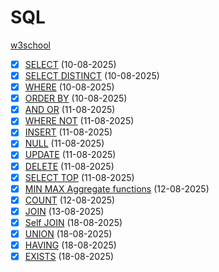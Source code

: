 # SQL

[w3school](https://www.w3schools.com/sql/)

- [x] [SELECT](./basics/select.sql) (10-08-2025)
- [x] [SELECT DISTINCT](./basics/select_distinct.sql) (10-08-2025)
- [x] [WHERE](./basics/where.sql) (10-08-2025)
- [x] [ORDER BY](./basics/orderby.sql) (10-08-2025)
- [x] [AND OR](./basics/andor.sql) (11-08-2025)
- [x] [WHERE NOT](./basics/not.sql) (11-08-2025)
- [x] [INSERT](./basics/insert.sql) (11-08-2025)
- [x] [NULL](./basics/null.sql) (11-08-2025)
- [x] [UPDATE](./basics/update.sql) (11-08-2025)
- [x] [DELETE](./basics/delete.sql) (11-08-2025)
- [x] [SELECT TOP](./basics/select.sql) (11-08-2025)
- [x] [MIN MAX Aggregate functions](./basics/minmax.sql) (12-08-2025)
- [x] [COUNT](./basics/count.sql) (12-08-2025)
- [x] [JOIN](./basics/join.sql) (13-08-2025)
- [x] [Self JOIN](./basics/join.sql) (18-08-2025)
- [x] [UNION](./basics/union.sql) (18-08-2025)
- [x] [HAVING](./basics/having.sql) (18-08-2025)
- [x] [EXISTS](./basics/exists.sql) (18-08-2025)
